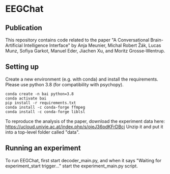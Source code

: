 # EEGChat

## Publication
This repository contains code related to the paper "A Conversational Brain-Artificial Intelligence Interface" by Anja Meunier, Michal Robert Žák, Lucas Munz,
Sofiya Garkot, Manuel Eder, Jiachen Xu, and Moritz Grosse-Wentrup.

## Setting up
Create a new environment (e.g. with conda) and install the requirements. Please use python 3.8 (for compatibility with psychopy).
```
conda create -n bai python=3.8
conda activate bai
pip install -r requirements.txt
conda install -c conda-forge ffmpeg
conda install -c conda-forge liblsl
```
To reproduce the analysis of the paper, download the experiment data here: https://ucloud.univie.ac.at/index.php/s/ojeJ36pdKFrDBcj
Unzip it and put it into a top-level folder called "data".


## Running an experiment
To run EEGChat, first start decoder_main.py, and when it says "Waiting for experiment_start trigger..." start the experiment_main.py script. 

